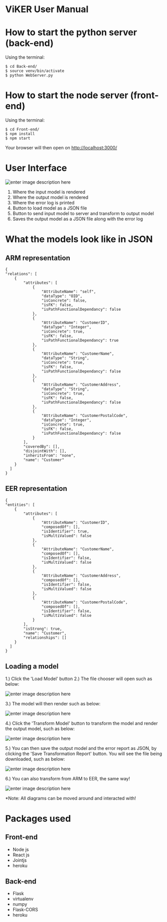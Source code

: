 # ViKER User Manual

# How to start the python server (back-end)

Using the terminal:

    $ cd Back-end/
    $ source venv/bin/activate
    $ python WebServer.py

# How to start the node server (front-end)

Using the terminal:

    $ cd Front-end/
    $ npm install
    $ npm start
Your browser will then open on [http://localhost:3000/](http://localhost:3000/)

# User Interface

  ![enter image description here](https://lh3.googleusercontent.com/Wkl2bOji6vcVqEFlGRmFsz9Eehf626xd6FSC0WQgiMWOWFozfyYMpQ__zrvkmHvUU4qqx1FeG6A)

 1. Where the input model is rendered
 2. Where the output model is rendered
 3. Where the error log is printed
 4. Button to load model as a JSON file
 5. Button to send input model to server and transform to output model
 6. Saves the output model as a JSON file along with the error log

# What the models look like in JSON

## ARM representation

    {
    "relations": [
        {
            "attributes": [
                {
                    "AttributeName": "self",
                    "dataType": "OID",
                    "isConcrete": false,
                    "isFK": false,
                    "isPathFunctionalDependancy": false
                },
                {
                    "AttributeName": "CustomerID",
                    "dataType": "Integer",
                    "isConcrete": true,
                    "isFK": false,
                    "isPathFunctionalDependancy": true
                },
                {
                    "AttributeName": "CustomerName",
                    "dataType": "String",
                    "isConcrete": true,
                    "isFK": false,
                    "isPathFunctionalDependancy": false
                },
                {
                    "AttributeName": "CustomerAddress",
                    "dataType": "String",
                    "isConcrete": true,
                    "isFK": false,
                    "isPathFunctionalDependancy": false
                },
                {
                    "AttributeName": "CustomerPostalCode",
                    "dataType": "Integer",
                    "isConcrete": true,
                    "isFK": false,
                    "isPathFunctionalDependancy": false
                }
            ],
            "coveredBy": [],
            "disjointWith": [],
            "inheritsFrom": "none",
            "name": "Customer"
        }
	  ]
    }


## EER representation

    {
    "entities": [
        {
            "attributes": [
                {
                    "AttributeName": "CustomerID",
                    "composedOf": [],
                    "isIdentifier": true,
                    "isMultiValued": false
                },
                {
                    "AttributeName": "CustomerName",
                    "composedOf": [],
                    "isIdentifier": false,
                    "isMultiValued": false
                },
                {
                    "AttributeName": "CustomerAddress",
                    "composedOf": [],
                    "isIdentifier": false,
                    "isMultiValued": false
                },
                {
                    "AttributeName": "CustomerPostalCode",
                    "composedOf": [],
                    "isIdentifier": false,
                    "isMultiValued": false
                }
            ],
            "isStrong": true,
            "name": "Customer",
            "relationships": []
        }
      ]
    }

## Loading a model

1.) Click the 'Load Model' button
2.) The file chooser will open such as below:

![enter image description here](https://lh3.googleusercontent.com/M5aWE_6w4itrxtaKA_879yD-JIV1NyVQLBZt2Jp7W5zdt3HHRZeln15WR4TRajqCQPhcUhsGHfI)

3.) The model will then render such as below:

![enter image description here](https://lh3.googleusercontent.com/dB6nt4DjNLSIWYt6Fp5In7uHbj9cd0TStZfK7_ugI05at0FSYq091B7mwM4MBGrm-n7XGcf_Wa0)

4.) Click the 'Transform Model' button to transform the model and render the output model, such as below:

![enter image description here](https://lh3.googleusercontent.com/ln9TrNyBRgsOJza-5yg2YVBaveTWZqPC5AmDOZ0DuqYPY3JWFxfDPnhDgtL8MeYz1ReXTN6rOMQ)

5.) You can then save the output model and the error report as JSON, by clicking the 'Save Transformation Report' button. You will see the file being downloaded, such as below:

![enter image description here](https://lh3.googleusercontent.com/5qhItzjXL5VkhpHfkzwfWV1Eg-eOn5cOiGoVaPX5TzzxvZKysIxJ5ZllH1tNzl3fou0Ue97hnZA)

6.) You can also transform from ARM to EER, the same way!

![enter image description here](https://lh3.googleusercontent.com/TCmIfI6iG9C3pq9dMTaVuW_w-Na1okAKMUbeer1yhuY15ZxrnBXo6PCARsLoWtJCyTmQSwe-7vo)

*Note: All diagrams can be moved around and interacted with!

# Packages used
## Front-end

 - Node js
 - React js
 - Jointjs
- heroku
## Back-end

 - Flask
 - virtualenv
 - numpy
 - Flask-CORS
 - heroku
